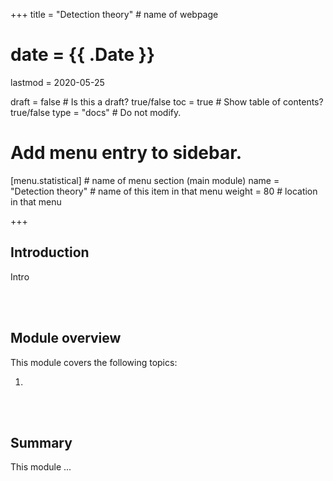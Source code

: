 +++
title = "Detection theory"         # name of webpage

# date = {{ .Date }}

lastmod = 2020-05-25

draft = false  # Is this a draft? true/false
toc = true  # Show table of contents? true/false
type = "docs"  # Do not modify.

# Add menu entry to sidebar.
[menu.statistical]                       # name of menu section (main module)
  name = "Detection theory"        # name of this item in that menu
  weight = 80                          # location in that menu

+++

## Introduction

Intro

<br></br>

## Module overview
This module covers the following topics:

1.

<br></br>


## Summary

This module ...
